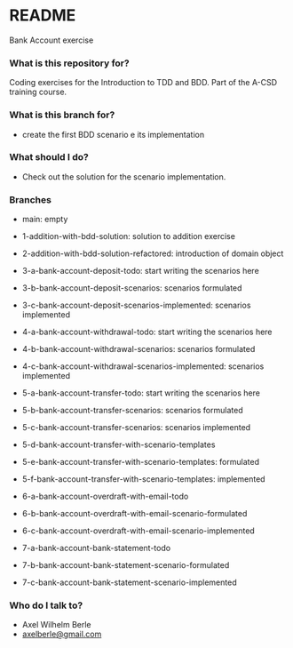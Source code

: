 # README #

Bank Account exercise

### What is this repository for? ###

Coding exercises for the Introduction to TDD and BDD.
Part of the A-CSD training course.

### What is this branch for? ###

* create the first BDD scenario e its implementation

### What should I do? ###

* Check out the solution for the scenario implementation.

### Branches ###

* main: empty
* 1-addition-with-bdd-solution: solution to addition exercise
* 2-addition-with-bdd-solution-refactored: introduction of domain object

* 3-a-bank-account-deposit-todo: start writing the scenarios here
* 3-b-bank-account-deposit-scenarios: scenarios formulated
* 3-c-bank-account-deposit-scenarios-implemented: scenarios implemented

* 4-a-bank-account-withdrawal-todo: start writing the scenarios here
* 4-b-bank-account-withdrawal-scenarios: scenarios formulated
* 4-c-bank-account-withdrawal-scenarios-implemented: scenarios implemented

* 5-a-bank-account-transfer-todo: start writing the scenarios here
* 5-b-bank-account-transfer-scenarios: scenarios formulated
* 5-c-bank-account-transfer-scenarios: scenarios implemented
* 5-d-bank-account-transfer-with-scenario-templates
* 5-e-bank-account-transfer-with-scenario-templates: formulated
* 5-f-bank-account-transfer-with-scenario-templates: implemented

* 6-a-bank-account-overdraft-with-email-todo
* 6-b-bank-account-overdraft-with-email-scenario-formulated
* 6-c-bank-account-overdraft-with-email-scenario-implemented

* 7-a-bank-account-bank-statement-todo
* 7-b-bank-account-bank-statement-scenario-formulated
* 7-c-bank-account-bank-statement-scenario-implemented




### Who do I talk to? ###

* Axel Wilhelm Berle
* axelberle@gmail.com


